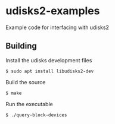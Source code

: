 # udisks2-examples
Example code for interfacing with udisks2

## Building
Install the udisks development files
```
$ sudo apt install libudisks2-dev
```

Build the source
```
$ make
```

Run the executable
```
$ ./query-block-devices
```
